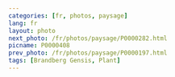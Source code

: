 ```yaml
---
categories: [fr, photos, paysage]
lang: fr
layout: photo
next_photo: /fr/photos/paysage/P0000282.html
picname: P0000408
prev_photo: /fr/photos/paysage/P0000197.html
tags: [Brandberg Gensis, Plant]
---
```

